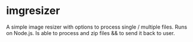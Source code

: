 # imgresizer

A simple image resizer with options to process single / multiple files. Runs on Node.js. Is able to process and zip files && to send it back to user.
